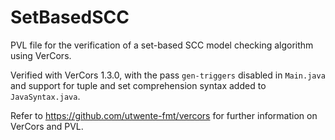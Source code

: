 # SetBasedSCC
PVL file for the verification of a set-based SCC model checking algorithm using VerCors.

Verified with VerCors 1.3.0, with the pass ```gen-triggers``` disabled in ```Main.java``` and support for tuple and set comprehension syntax added to ```JavaSyntax.java```.

Refer to https://github.com/utwente-fmt/vercors for further information on VerCors and PVL.
